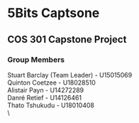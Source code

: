 # 5Bits Captsone
## COS 301 Capstone Project
 
### Group Members
Stuart Barclay (Team Leader) - U15015069\
Quinton Coetzee - U18028510\
Alistair Payn - U14272289\
Danré Retief - U14126461\
Thato Tshukudu - U18010408\
\\
